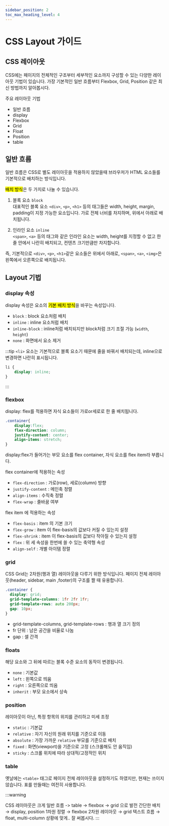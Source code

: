 ```yaml
---
sidebar_position: 2
toc_max_heading_level: 4
---
```


# CSS Layout 가이드

## CSS 레이아웃

CSS에는 페이지의 전체적인 구조부터 세부적인 요소까지 구성할 수 있는 다양한 레이아웃 기법이 있습니다. 가장 기본적인 일반 흐름부터 Flexbox, Grid, Position 같은 최신 방법까지 알아봅시다.


주요 레이아웃 기법
- 일반 흐름
- display
- Flexbox
- Grid
- Float
- Position
- table


## 일반 흐름

일반 흐름은 CSS로 별도 레이아웃을 적용하지 않았을때 브라우저가 HTML 요소들를 기본적으로 배치하는 방식입니다. 

<mark>배치 방식</mark>은 두 가지로 나눌 수 있습니다.

1. 블록 요소 `block`  
대표적인 블록 요소 `<div>`, `<p>`, `<h1>` 등의 태그들은 width, height, margin, padding이 지정 가능한 요소입니다. 가로 전체 너비를 차지하며, 위에서 아래로 배치됩니다.
    
2. 인라인 요소 `inline`  
`<span>`, `<a>` 등의 태그와 같은 인라인 요소는 width, height를 지정할 수 없고 한 줄 안에서 나란히 배치되고, 컨텐츠 크기만큼만 차지합니다.
     

즉, 기본적으로 `<div>`, `<p>`, `<h1>`같은 요소들은 위에서 아래로, `<span>`, `<a>`, `<img>`은 왼쪽에서 오른쪽으로 배치됩니다.


## Layout 기법

### display 속성

display 속성은 요소의 <mark>기본 배치 방식</mark>을 바꾸는 속성입니다.

- `block` : block 요소처럼 배치
- `inline` : inline 요소처럼 배치
- `inline-block` : inline처럼 배치되지만 block처럼 크기 조절 가능 (`width`, `height`)
- `none` : 화면에서 요소 제거


:::tip
`<li>` 요소는 기본적으로 블록 요소기 때문에 줄을 바꿔서 배치되는데, inline으로 변경하면 나란히 표시됩니다.
```css
li {
    display: inline;
}
```
:::

### flexbox

display: flex를 적용하면 자식 요소들이 가로or세로로 한 줄 배치됩니다. 

```css
.container{
    display:flex;
    flex-direction: column;
    justify-content: center;
    align-items: stretch; 
}
```
display:flex가 들어가는 부모 요소를 flex container, 자식 요소를 flex item라 부릅니다.

flex container에 적용하는 속성
- `flex-direction` : 가로(row), 세로(column) 방향
- `justify-content` : 메인축 정렬
- `align-items` : 수직축 정렬
- `flex-wrap` : 줄바꿈 여부

flex item 에 적용하는 속성
- `flex-basis` : item 의 기본 크기
- `flex-grow` : item 이 flex-basis의 값보다 커질 수 있는지 설정
- `flex-shrink` : item 이 flex-basis의 값보다 작아질 수 있는지 설정
- `flex` : 위 세 속성을 한번에 쓸 수 있는 축약형 속성
- `align-self` : 개별 아이템 정렬

### grid

CSS Grid는 2차원(행과 열) 레이아웃을 다루기 위한 방식입니다. 페이지 전체 레이아웃(header, sidebar, main ,footer)의 구조를 짤 때 유용합니다.

```css
.container {
  display: grid;
  grid-template-columns: 1fr 2fr 1fr; 
  grid-template-rows: auto 200px; 
  gap: 10px;
}
```
- grid-template-columns, grid-template-rows : 행과 열 크기 정의
- fr 단위 : 남은 공간을 비율로 나눔
- gap : 셀 간격



### floats

해당 요소와 그 뒤에 따르는 블록 수준 요소의 동작이 변경됩니다.

- `none` : 기본값
- `left` : 왼쪽으로 띄움
- `right` : 오른쪽으로 띄움
- `inherit` : 부모 요소에서 상속


### position

레이아웃이 아닌, 특정 항목의 위치를 관리하고 미세 조정

- `static` : 기본값
- `relative` : 자기 자신의 원래 위치를 기준으로 이동
- `absolute` : 가장 가까운 `relative` 부모를 기준으로 배치
- `fixed` : 화면(viewport)을 기준으로 고정 (스크롤해도 안 움직임)
- `sticky` : 스크롤 위치에 따라 상대적/고정적인 위치

### table

옛날에는 `<table>` 태그로 페이지 전체 레이아웃을 설정하기도 하였지만, 현재는 쓰이지 않습니다. 표를 만들때는 여전히 사용합니다.

:::warning

CSS 레이아웃은 크게 일반 흐름 -> table -> flexbox -> grid 으로 발전
간단한 배치 → display, position
1차원 정렬 → flexbox
2차원 레이아웃 → grid
텍스트 흐름 → float, multi-column
상황에 맞게.. 잘 써봅시다.
:::